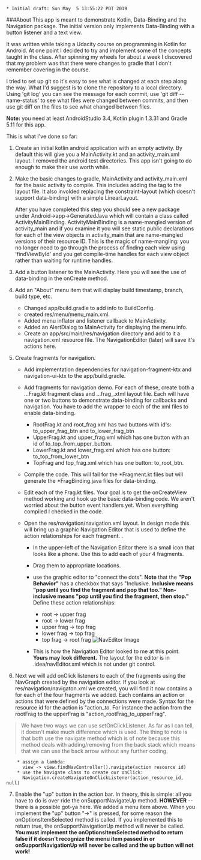     * Initial draft: Sun May  5 13:55:22 PDT 2019

###About
This app is meant to demonstrate Kotlin, Data-Binding and the Navigation package.  The initial version only implements Data-Binding with a button listener and a text view.

It was written while taking a Udacity course on programming in Kotlin for Android.  At one point I decided to try and implement some of the concepts taught in the class.  After spinning my wheels for about a week I discovered that my problem was that there were changes to gradle that I don't remember covering in the course.

I tried to set up git so it's easy to see what is changed at each step along the way.  What I'd suggest is to clone the repository to a local directory.  Using 'git log' you can see the message for each commit, use 'git diff --name-status' to see what files were changed between commits, and then use git diff on the files to see what changed between files.

**Note:** you need at least AndroidStudio 3.4, Kotlin plugin 1.3.31 and Gradle 5.11 for this app.

This is what I've done so far:

1. Create an initial kotlin android application with an empty activity.  By default this will give you a MainActivity.kt and an activity_main.xml layout.  I removed the android test directories.  This app isn't going to do enough to make their use worth while.
2. Make the basic changes to gradle, MainActivity and activity_main.xml for the basic activity to compile.  This includes adding the <layout> tag to the layout file.  It also involded replacing the constraint-layout (which doesn't support data-binding) with a simple LinearLayout.
  
    After you have completed this step you should see a new package under Android->app->GeneratedJava which will contain a class called ActivityMainBinding.  ActivityMainBinding is a name-mangled version of activity_main and if you examine it you will see static public declarations for each of the view objects in activity_main that are name-mangled versions of their resource ID.  This is the magic of name-mangling: you no longer need to go through the process of finding each view using 'findViewById' and you get compile-time handles for each view object rather than waiting for runtime handles.

3.  Add a button listener to the MainActivity.  Here you will 
see the use of data-binding in the onCreate method.

4.  Add an "About" menu item that will display build timestamp, branch, build type, etc.

    * Changed app/build.gradle to add info to BuildConfig.
    * created res/menu/menu_main.xml.
    * Added menu inflator and listener callback to MainActivity.
    * Added an AlertDialog to MainActivity for displaying the menu info.
    * Create an app/src/main/res/navigation directory and add to it a navigation.xml resource file.  The NavigationEditor (later) will save it's actions here.

5.  Create fragments for navigation.

    * Add implementation dependencies for navigation-fragment-ktx and navigation-ui-ktx to the app/build.gradle.
    * Add fragments for navigation demo.  For each of these, create both a ...Frag.kt fragment class and ...frag_.xtml layout file.  Each will have one or two buttons to demonstrate data-binding for callbacks and navigation.  You have to add the <layout> wrapper to each of the xml files to enable data-binding.

        * RootFrag.kt and root_frag.xml has two buttons with id's: to_upper_frag_btn and to_lower_frag_btn
        * UpperFrag.kt and upper_frag.xml which has one button with an id of to_top_from_upper_button.
        * LowerFrag.kt and lower_frag.xml which has one button: to_top_from_lower_btn
        * TopFrag and top_frag.xml which has one button: to_root_btn.

    * Compile the code.  This will fail for the *Fragment.kt files but will generate the *FragBinding.java files for data-binding.
    * Edit each of the Frag.kt files.  Your goal is to get the onCreateView method working and hook up the basic data-binding code.  We aren't worried about the button event handlers yet.  When everything compiled I checked in the code.
    * Open the res/navigation/navigation.xml layout.  In design mode this will bring up a graphic Navigation Editor that is used to define the action relationships for each fragment.
.
        * In the upper-left of the Navigation Editor there is a small icon that looks like a phone.  Use this to add each of your 4 fragments.
        * Drag them to appropriate locations.
        * use the graphic editor to "connect the dots".  **Note** that the **"Pop Behavior"** has a checkbox that says "Inclusive.  **Inclusive means "pop until you find the fragment and pop that too."  Non-inclusive means "pop until you find the fragment, then stop."**  Define these action relationships:

            * root -> upper frag
            * root -> lower frag
            * upper frag -> top frag
            * lower frag -> top frag
            * top frag -> root frag
 ![NavEditor Image](snapshots/NavEditor)

        * This is how the Navigation Editor looked to me at this point.  **Yours may look different.**  The layout for the editor is in .idea/navEditor.xml which is not under git control.

6.  Next we will add onClick listeners to each of the fragments using the NavGraph created by the navigation editor.  If you look at res/navigation/navigaton.xml we created, you will find it now contains a <Fragment> for each of the four fragments we added.  Each <Fragment> contains an action or actions that were defined by the connections were made.  Syntax for the resource id for the action is "action_<Fragment>_to_<destination Fragment>.  For instance the action from the rootFrag to the upperFrag is "action_rootFrag_to_upperFrag".  

> We have two ways we can use setOnClickListener.  As far as I can tell, it doesn't make much difference which is used.  The thing to note is that both use the navigate method which is of note because this method deals with adding/removing from the  back stack which means that we can use the back arrow without any further coding.

        * assign a lambda:
          view -> view.findNavController().navigate(action resource id)
        * use the Navigate class to create our onClick:
          Navigation.createNavigateOnClickListener(action_resource_id, null)

7. Enable the "up" button in the action bar.  In theory, this is simple:  all you have to do is over ride the onSupportNavigateUp method.  **HOWEVER**  -- there is a possible got-ya here.  We added a menu item above.  When you implement the "up" button "->" is pressed, for some reason the onOptionsItemSelected method is called.  If you implemented this to return true, the onSupportNavigationUp method will never be called.  **You must implement the onOptionsItemSelected method to return false if it doesn't recognize the menu item passed in or onSupportNavigationUp will never be called and the up button will not work!**
